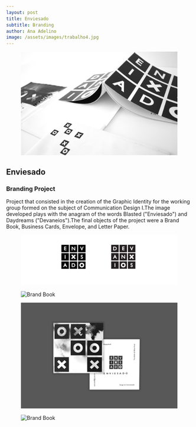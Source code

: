 ```yaml
---
layout: post
title: Enviesado
subtitle: Branding
author: Ana Adelino
image: /assets/images/trabalho4.jpg
---
```


<figure><img src="/assets/images/Enviesado/enviesado3.jpg" alt="Logo"></figure>

## Enviesado
### Branding Project

Project that consisted in the creation of the Graphic Identity for the working group  formed 
on the subject of Communication Design I.The image developed plays with the anagram 
of the words Blasted ("Enviesado") and Daydreams ("Devaneios").The final objects of the 
project were a Brand Book, Business Cards, Envelope, and Letter Paper.

<figure><img src="/assets/images/Enviesado/enviesado2.png" alt="Logo"></figure>

<figure class="smaller_image"><img src="/assets/images/Enviesado/enviesado4.jpg" alt="Brand Book"></figure>

<figure class="smaller_image"><img src="/assets/images/Enviesado/enviesado5.jpg" alt="Business Card"></figure>

<figure class="smaller_image"><img src="/assets/images/Enviesado/enviesado6.png" alt="Brand Book"></figure>